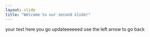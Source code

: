 ```yaml
---
layout: slide
title: "Welcome to our second slide!"
---
```

your text here you go updateeeeeed
use the left arrow to go back
